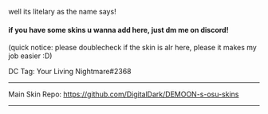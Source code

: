 well its litelary as the name says!

#### if you have some skins u wanna add here, just dm me on discord! 
(quick notice: please doublecheck if the skin is alr here, please it makes my job easier :D) 

DC Tag: Your Living Nightmare#2368

-------------------------------------------------

Main Skin Repo: https://github.com/DigitalDark/DEMOON-s-osu-skins

-------------------------------------------------

